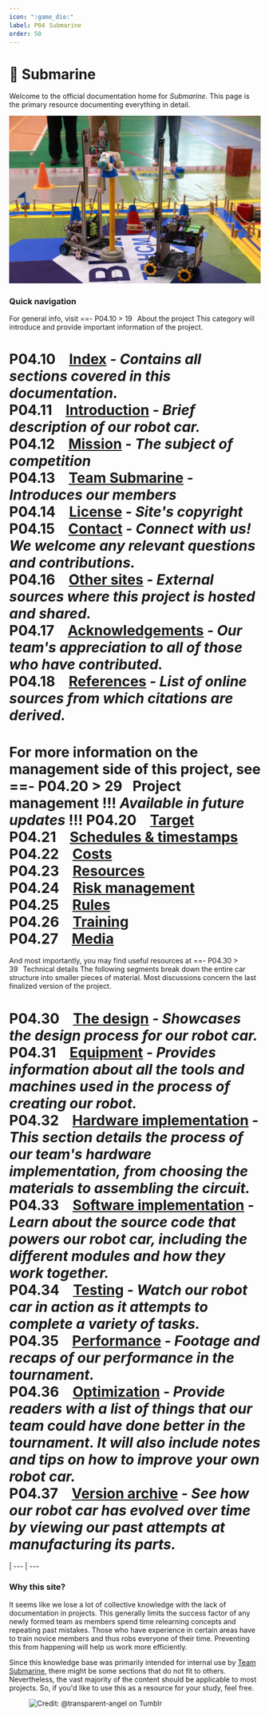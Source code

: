 ```yaml
---
icon: ":game_die:"
label: P04⠀Submarine
order: 50
---
```

# :game_die: Submarine

Welcome to the official documentation home for *Submarine*. This page is the primary resource documenting everything in detail.

![Our robot (left)](/projects/P04-submarine/media/intro-submarine.jpg)

### Quick navigation
For general info, visit
==- P04.10 > 19⠀About the project 
This category will introduce and provide important information of the project.

P04.10 ⠀[Index](/projects/P04-submarine/P04-10-19-about-the-project/P04-10-index.md) *- Contains all sections covered in this documentation.*\
P04.11 ⠀[Introduction](/projects/P04-submarine/P04-10-19-about-the-project/P04-11-introduction.md) *- Brief description of our robot car.*\
P04.12 ⠀[Mission](/projects/P04-submarine/P04-10-19-about-the-project/P04-12-mission.md) *- The subject of competition*\
P04.13 ⠀[Team Submarine](/projects/P04-submarine/P04-10-19-about-the-project/P04-13-team-submarine.md) *- Introduces our members*\
P04.14 ⠀[License](/projects/P04-submarine/P04-10-19-about-the-project/P04-14-license.md) *- Site's copyright*\
P04.15 ⠀[Contact](/projects/P04-submarine/P04-10-19-about-the-project/P04-15-contact.md) *- Connect with us! We welcome any relevant questions and contributions.*\
P04.16 ⠀[Other sites](/projects/P04-submarine/P04-10-19-about-the-project/P04-16-other-sites.md) *- External sources where this project is hosted and shared.*\
P04.17 ⠀[Acknowledgements](/projects/P04-submarine/P04-10-19-about-the-project/P04-17-acknowledgements.md) *- Our team's appreciation to all of those who have contributed.*\
P04.18 ⠀[References](/projects/P04-submarine/P04-10-19-about-the-project/P04-18-references.md) *- List of online sources from which citations are derived.*
===

For more information on the management side of this project, see 
==- P04.20 > 29⠀Project management
!!!
*Available in future updates*
!!!
P04.20 ⠀[Target](/projects/P04-submarine/P04-20-29-project-management/P04-20-target.md)\
P04.21 ⠀[Schedules & timestamps](/projects/P04-submarine/P04-20-29-project-management/P04-21-schedules.md)\
P04.22 ⠀[Costs](/projects/P04-submarine/P04-20-29-project-management/P04-22-costs.md)\
P04.23 ⠀[Resources](/projects/P04-submarine/P04-20-29-project-management/P04-23-resources.md)\
P04.24 ⠀[Risk management](/projects/P04-submarine/P04-20-29-project-management/P04-24-risks.md)\
P04.25 ⠀[Rules](/projects/P04-submarine/P04-20-29-project-management/P04-25-rules.md)\
P04.26 ⠀[Training](/projects/P04-submarine/P04-20-29-project-management/P04-26-training.md)\
P04.27 ⠀[Media](/projects/P04-submarine/P04-20-29-project-management/P04-27-media.md)
===

And most importantly, you may find useful resources at 
==- P04.30 > 39⠀Technical details
The following segments break down the entire car structure into smaller pieces of material. Most discussions concern the last finalized version of the project.

P04.30 ⠀[The design](/projects/P04-submarine/P04-30-39-technical-details/P04-30-the-design.md) *- Showcases the design process for our robot car.*\
P04.31 ⠀[Equipment](/projects/P04-submarine/P04-30-39-technical-details/P04-31-equipment.md) *- Provides information about all the tools and machines used in the process of creating our robot.*\
P04.32 ⠀[Hardware implementation](/projects/P04-submarine/P04-30-39-technical-details/P04-32-hardware.md) *- This section details the process of our team's hardware implementation, from choosing the materials to assembling the circuit.*\
P04.33 ⠀[Software implementation](/projects/P04-submarine/P04-30-39-technical-details/P04-33-software.md) *- Learn about the source code that powers our robot car, including the different modules and how they work together.*\
P04.34 ⠀[Testing](/projects/P04-submarine/P04-30-39-technical-details/P04-34-testing.md) *- Watch our robot car in action as it attempts to complete a variety of tasks.*\
P04.35 ⠀[Performance](/projects/P04-submarine/P04-30-39-technical-details/P04-35-performance.md) *- Footage and recaps of our performance in the tournament.*\
P04.36 ⠀[Optimization](/projects/P04-submarine/P04-30-39-technical-details/P04-36-optimization.md) *- Provide readers with a list of things that our team could have done better in the tournament. It will also include notes and tips on how to improve your own robot car.*\
P04.37 ⠀[Version archive](/projects/P04-submarine/P04-30-39-technical-details/P04-37-version-archive.md) *- See how our robot car has evolved over time by viewing our past attempts at manufacturing its parts.*
===

|
--- | ---

### Why this site?
It seems like we lose a lot of collective knowledge with the lack of documentation in projects. This generally limits the success factor of any newly formed team as members spend time relearning concepts and repeating past mistakes. Those who have experience in certain areas have to train novice members and thus robs everyone of their time. Preventing this from happening will help us work more efficiently.

Since this knowledge base was primarily intended for internal use by [Team Submarine](/projects/P04-submarine/P04-10-19-about-the-project/P04-13-team-submarine.md), there might be some sections that do not fit to others. Nevertheless, the vast majority of the content should be applicable to most projects. So, if you'd like to use this as a resource for your study, feel free.

<figure>
    <img src="https://64.media.tumblr.com/d103eb823dce2842c673f409f036857b/tumblr_mzx9wrdwFa1snc5kxo1_1280.gifv" alt="Credit: @transparent-angel on Tumblr">
</figure>